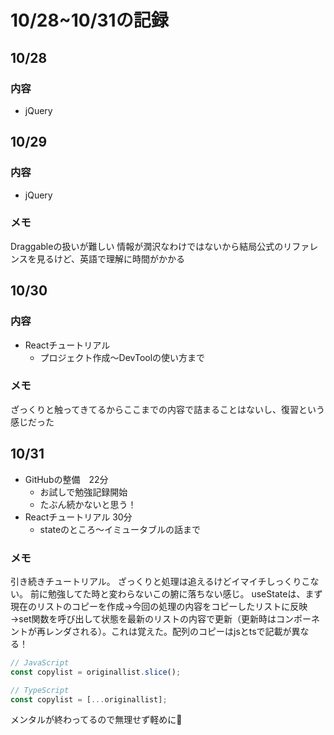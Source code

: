 # 10/28~10/31の記録

## 10/28
### 内容
- jQuery

## 10/29
### 内容
- jQuery

### メモ
Draggableの扱いが難しい
情報が潤沢なわけではないから結局公式のリファレンスを見るけど、英語で理解に時間がかかる


## 10/30
### 内容
- Reactチュートリアル
    - プロジェクト作成～DevToolの使い方まで
### メモ
ざっくりと触ってきてるからここまでの内容で詰まることはないし、復習という感じだった

## 10/31
- GitHubの整備　22分
    - お試しで勉強記録開始
    - たぶん続かないと思う！
- Reactチュートリアル 30分
    - stateのところ～イミュータブルの話まで

### メモ
引き続きチュートリアル。
ざっくりと処理は追えるけどイマイチしっくりこない。
前に勉強してた時と変わらないこの腑に落ちない感じ。
useStateは、まず現在のリストのコピーを作成→今回の処理の内容をコピーしたリストに反映→set関数を呼び出して状態を最新のリストの内容で更新（更新時はコンポーネントが再レンダされる）。これは覚えた。配列のコピーはjsとtsで記載が異なる！
``` JavaScript
// JavaScript
const copylist = originallist.slice();
```
``` TypeScript
// TypeScript
const copylist = [...originallist];
```
メンタルが終わってるので無理せず軽めに🫠

